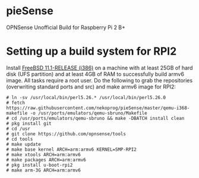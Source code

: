 pieSense
========

OPNSense Unofficial Build for Raspberry Pi 2 B+

Setting up a build system for RPI2
==================================

Install [FreeBSD 11.1-RELEASE (i386)](https://download.freebsd.org/ftp/releases/i386/i386/ISO-IMAGES/11.1/)
on a machine with at least 25GB of hard disk (UFS partition)
and at least 4GB of RAM to successfully build armv6 image.  All
tasks require a root user.  Do the following to grab the repositories
(overwriting standard ports and src) and make armv6 image for RPI2:

    # ln -sv /usr/local/bin/perl5.26.* /usr/local/bin/perl5.26.0
    # fetch https://raw.githubusercontent.com/nekoprog/pieSense/master/qemu-i368-makefile -o /usr/ports/emulators/qemu-sbruno/Makefile
    # cd /usr/ports/emulators/qemu-sbruno && make -DBATCH install clean
    # pkg install git
    # cd /usr
    # git clone https://github.com/opnsense/tools
    # cd tools
    # make update
    # make base kernel ARCH=arm:armv6 KERNEL=SMP-RPI2
    # make xtools ARCH=arm:armv6
    # make packages ARCH=arm:armv6
    # pkg install u-boot-rpi2
    # make arm-3G ARCH=arm:armv6
